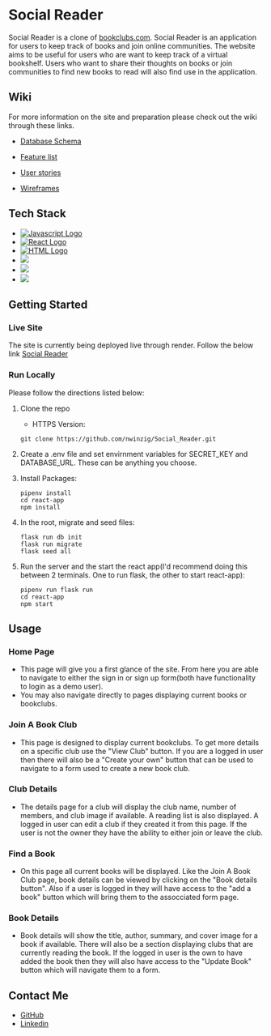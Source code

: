 # Social Reader

Social Reader is a clone of [bookclubs.com](https://bookclubs.com/). Social Reader is an application for users to keep track of books and join online communities. The website aims to be useful for users who are want to keep track of a virtual bookshelf. Users who want to share their thoughts on books or join communities to find new books to read will also find use in the application.

## Wiki
For more information on the site and preparation please check out the wiki through these links.

 - [Database Schema](https://github.com/nwinzig/Social_Reader/wiki/DB-Schema)

 - [Feature list](https://github.com/nwinzig/Social_Reader/wiki/Feature-List)

 - [User stories](https://github.com/nwinzig/Social_Reader/wiki/User-Stories)

 - [Wireframes](https://github.com/nwinzig/Social_Reader/wiki/Wireframes)

## Tech Stack
   - [<img src='https://img.shields.io/badge/-flask-yellow' alt='Javascript Logo'  target='_blank'/>](https://flask.palletsprojects.com/en/2.2.x/)
   - [<img src='https://img.shields.io/badge/-React-blue' alt='React Logo' target='_blank'/>](https://reactjs.org/)
   - [<img src='https://img.shields.io/badge/-HTML5-orange' alt='HTML Logo' target='_blank'/>](https://html.com/)
   - [<img src='https://img.shields.io/badge/-CSS-blue' target='_blank'/>](https://www.w3.org/Style/CSS/Overview.en.html)
   - [<img src='https://img.shields.io/badge/-postgres-lightgrey' target='_blank'/>](https://www.postgresql.org/)
   - [<img src='https://img.shields.io/badge/-render-purple' target='_blank'/>](https://render.com/)
   <!-- - [<img src='https://img.shields.io/badge/-python-blue' target='_blank'/>](https://www.python.org/doc/) -->

## Getting Started

### Live Site
The site is currently being deployed live through render. Follow the below link
[Social Reader](https://social-reader.onrender.com/)

### Run Locally
Please follow the directions listed below:
1. Clone the repo
   - HTTPS Version:
   ```
   git clone https://github.com/nwinzig/Social_Reader.git
   ```
2. Create a .env file and set envirnment variables for SECRET_KEY and DATABASE_URL. These can be anything you choose.

3. Install Packages:
   ```
   pipenv install
   cd react-app
   npm install
   ```

4. In the root, migrate and seed files:
   ```
   flask run db init
   flask run migrate
   flask seed all
   ```

5. Run the server and the start the react app(I'd recommend doing this between 2 terminals. One to run flask, the other to start react-app):
   ```
   pipenv run flask run
   cd react-app
   npm start
   ```

## Usage
   ### Home Page
   - This page will give you a first glance of the site. From here you are able to navigate to either the sign in or sign up form(both have functionality to login as a demo user).
   - You may also navigate directly to pages displaying current books or bookclubs.


   ### Join A Book Club
   - This page is designed to display current bookclubs. To get more details on a specific club use the "View Club" button. If you are a logged in user then there will also be a "Create your own" button that can be used to navigate to a form used to create a new book club.


   ### Club Details
   - The details page for a club will display the club name, number of members, and club image if available. A reading list is also displayed. A logged in user can edit a club if they created it from this page. If the user is not the owner they have the ability to either join or leave the club.


   ### Find a Book
   - On this page all current books will be displayed. Like the Join A Book Club page, book details can be viewed by clicking on the "Book details button". Also if a user is logged in they will have access to the "add a book" button which will bring them to the assocciated form page.


   ### Book Details
   - Book details will show the title, author, summary, and cover image for a book if available. There will also be a section displaying clubs that are currently reading the book. If the logged in user is the own to have added the book then they will also have access to the "Update Book" button which will navigate them to a form.


## Contact Me
- [GitHub](https://github.com/nwinzig)
- [Linkedin](https://www.linkedin.com/in/noah-winzig-30588b231/)
